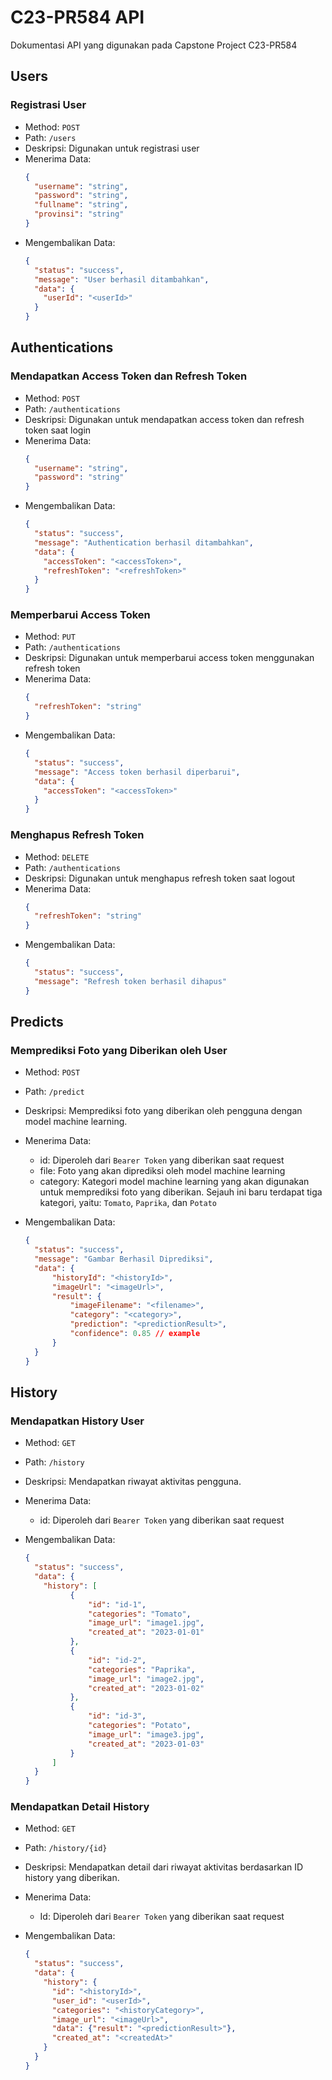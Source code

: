 # C23-PR584 API
Dokumentasi API yang digunakan pada Capstone Project C23-PR584


## Users

### Registrasi User

- Method: `POST`
- Path: `/users`
- Deskripsi: Digunakan untuk registrasi user
- Menerima Data:
  ```json
  {
    "username": "string",
    "password": "string",
    "fullname": "string",
    "provinsi": "string"
  }
  ```
- Mengembalikan Data:
  ```json
  {
    "status": "success",
    "message": "User berhasil ditambahkan",
    "data": {
      "userId": "<userId>"
    }
  }
  ```

## Authentications

### Mendapatkan Access Token dan Refresh Token

- Method: `POST`
- Path: `/authentications`
- Deskripsi: Digunakan untuk mendapatkan access token dan refresh token saat login
- Menerima Data:
  ```json
  {
    "username": "string",
    "password": "string"
  }
  ```
- Mengembalikan Data:
  ```json
  {
    "status": "success",
    "message": "Authentication berhasil ditambahkan",
    "data": {
      "accessToken": "<accessToken>",
      "refreshToken": "<refreshToken>"
    }
  }
  ```

### Memperbarui Access Token

- Method: `PUT`
- Path: `/authentications`
- Deskripsi: Digunakan untuk memperbarui access token menggunakan refresh token
- Menerima Data:
  ```json
  {
    "refreshToken": "string"
  }
  ```
- Mengembalikan Data:
  ```json
  {
    "status": "success",
    "message": "Access token berhasil diperbarui",
    "data": {
      "accessToken": "<accessToken>"
    }
  }
  ```

### Menghapus Refresh Token

- Method: `DELETE`
- Path: `/authentications`
- Deskripsi: Digunakan untuk menghapus refresh token saat logout
- Menerima Data:
  ```json
  {
    "refreshToken": "string"
  }
  ```
- Mengembalikan Data:
  ```json
  {
    "status": "success",
    "message": "Refresh token berhasil dihapus"
  }
  ```

## Predicts

### Memprediksi Foto yang Diberikan oleh User

- Method: `POST`
- Path: `/predict`
- Deskripsi: Memprediksi foto yang diberikan oleh pengguna dengan model machine learning.
- Menerima Data:
	- id: Diperoleh dari `Bearer Token` yang diberikan saat request
	- file: Foto yang akan diprediksi oleh model machine learning
	- category: Kategori model machine learning yang akan digunakan untuk memprediksi foto yang diberikan. Sejauh ini baru terdapat tiga kategori, yaitu: `Tomato`, `Paprika`, dan `Potato`
  
- Mengembalikan Data:
  ```json
  {
    "status": "success",
    "message": "Gambar Berhasil Diprediksi",
    "data": {
        "historyId": "<historyId>",
        "imageUrl": "<imageUrl>",
        "result": {
            "imageFilename": "<filename>",
            "category": "<category>",
            "prediction": "<predictionResult>",
            "confidence": 0.85 // example
        }
    }
  }
  ```

## History

### Mendapatkan History User

- Method: `GET`
- Path: `/history`
- Deskripsi: Mendapatkan riwayat aktivitas pengguna.
- Menerima Data:
	- id: Diperoleh dari `Bearer Token` yang diberikan saat request
  
- Mengembalikan Data:
  ```json
  {
    "status": "success",
    "data": {
      "history": [
            {
                "id": "id-1",
                "categories": "Tomato",
                "image_url": "image1.jpg",
                "created_at": "2023-01-01"
            },
            {
                "id": "id-2",
                "categories": "Paprika",
                "image_url": "image2.jpg",
                "created_at": "2023-01-02"
            },
            {
                "id": "id-3",
                "categories": "Potato",
                "image_url": "image3.jpg",
                "created_at": "2023-01-03"
            }
        ]
    }
  }
  ```

### Mendapatkan Detail History

- Method: `GET`
- Path: `/history/{id}`
- Deskripsi: Mendapatkan detail dari riwayat aktivitas berdasarkan ID history yang diberikan.
- Menerima Data:
	- Id: Diperoleh dari `Bearer Token` yang diberikan saat request
  
- Mengembalikan Data:
  ```json
  {
    "status": "success",
    "data": {
      "history": {
        "id": "<historyId>",
        "user_id": "<userId>",
        "categories": "<historyCategory>",
        "image_url": "<imageUrl>",
        "data": {"result": "<predictionResult>"},
        "created_at": "<createdAt>"
      }
    }
  }
  ```
